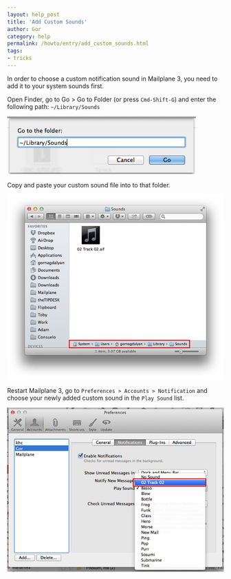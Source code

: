 ```yaml
---
layout: help_post
title: 'Add Custom Sounds'
author: Gor
category: help
permalink: /howto/entry/add_custom_sounds.html
tags:
- tricks
---
```


In order to choose a custom notification sound in Mailplane 3, you need to add it to your system sounds first.

Open Finder, go to Go > Go to Folder (or press `Cmd-Shift-G`) and enter the following path: `~/Library/Sounds`

![screen1](/assets/howto/2014-05-04-add_custom_sounds/screen1.png)

Copy and paste your custom sound file into to that folder.

![screen2](/assets/howto/2014-05-04-add_custom_sounds/screen2.png)

Restart Mailplane 3, go to `Preferences > Accounts > Notification` and choose your newly added custom sound in the `Play Sound` list.

![screen3](/assets/howto/2014-05-04-add_custom_sounds/screen3.png)
